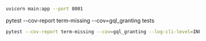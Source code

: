 ```bash
uvicorn main:app --port 8001
```

pytest --cov-report term-missing --cov=gql_granting tests

```bash
pytest --cov-report term-missing --cov=gql_granting --log-cli-level=INFO -x
```
